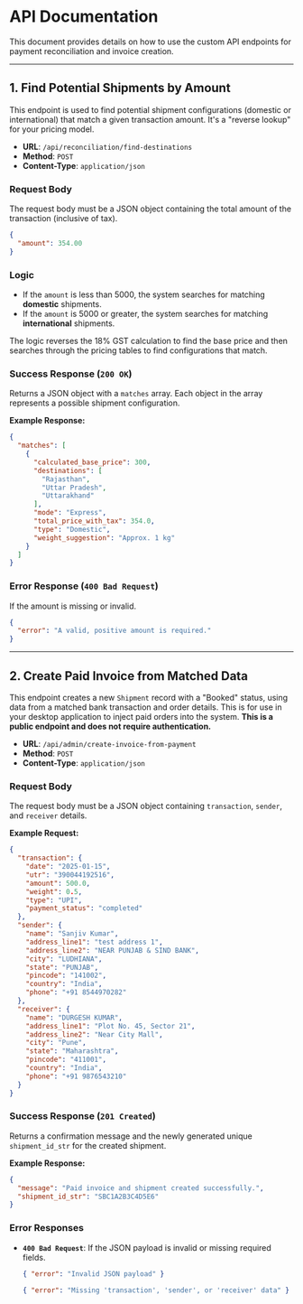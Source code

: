 # API Documentation

This document provides details on how to use the custom API endpoints for payment reconciliation and invoice creation.

---

## 1. Find Potential Shipments by Amount

This endpoint is used to find potential shipment configurations (domestic or international) that match a given transaction amount. It's a "reverse lookup" for your pricing model.

- **URL**: `/api/reconciliation/find-destinations`
- **Method**: `POST`
- **Content-Type**: `application/json`

### Request Body

The request body must be a JSON object containing the total amount of the transaction (inclusive of tax).

```json
{
  "amount": 354.00
}
```

### Logic

- If the `amount` is less than 5000, the system searches for matching **domestic** shipments.
- If the `amount` is 5000 or greater, the system searches for matching **international** shipments.

The logic reverses the 18% GST calculation to find the base price and then searches through the pricing tables to find configurations that match.

### Success Response (`200 OK`)

Returns a JSON object with a `matches` array. Each object in the array represents a possible shipment configuration.

**Example Response:**

```json
{
  "matches": [
    {
      "calculated_base_price": 300,
      "destinations": [
        "Rajasthan",
        "Uttar Pradesh",
        "Uttarakhand"
      ],
      "mode": "Express",
      "total_price_with_tax": 354.0,
      "type": "Domestic",
      "weight_suggestion": "Approx. 1 kg"
    }
  ]
}
```

### Error Response (`400 Bad Request`)

If the amount is missing or invalid.

```json
{
  "error": "A valid, positive amount is required."
}
```

---

## 2. Create Paid Invoice from Matched Data

This endpoint creates a new `Shipment` record with a "Booked" status, using data from a matched bank transaction and order details. This is for use in your desktop application to inject paid orders into the system. **This is a public endpoint and does not require authentication.**

- **URL**: `/api/admin/create-invoice-from-payment`
- **Method**: `POST`
- **Content-Type**: `application/json`

### Request Body

The request body must be a JSON object containing `transaction`, `sender`, and `receiver` details.

**Example Request:**

```json
{
  "transaction": {
    "date": "2025-01-15",
    "utr": "390044192516",
    "amount": 500.0,
    "weight": 0.5,
    "type": "UPI",
    "payment_status": "completed"
  },
  "sender": {
    "name": "Sanjiv Kumar",
    "address_line1": "test address 1",
    "address_line2": "NEAR PUNJAB & SIND BANK",
    "city": "LUDHIANA",
    "state": "PUNJAB",
    "pincode": "141002",
    "country": "India",
    "phone": "+91 8544970282"
  },
  "receiver": {
    "name": "DURGESH KUMAR",
    "address_line1": "Plot No. 45, Sector 21",
    "address_line2": "Near City Mall",
    "city": "Pune",
    "state": "Maharashtra",
    "pincode": "411001",
    "country": "India",
    "phone": "+91 9876543210"
  }
}
```

### Success Response (`201 Created`)

Returns a confirmation message and the newly generated unique `shipment_id_str` for the created shipment.

**Example Response:**

```json
{
  "message": "Paid invoice and shipment created successfully.",
  "shipment_id_str": "SBC1A2B3C4D5E6"
}
```

### Error Responses

- **`400 Bad Request`**: If the JSON payload is invalid or missing required fields.
  ```json
  { "error": "Invalid JSON payload" }
  ```
  ```json
  { "error": "Missing 'transaction', 'sender', or 'receiver' data" }
  ```
